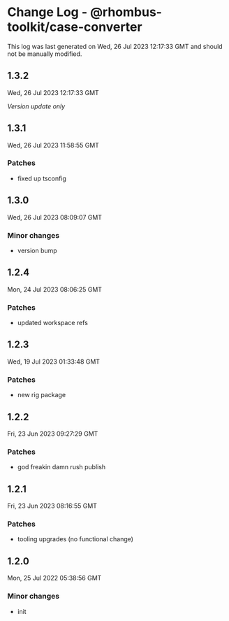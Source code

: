 # Change Log - @rhombus-toolkit/case-converter

This log was last generated on Wed, 26 Jul 2023 12:17:33 GMT and should not be manually modified.

## 1.3.2
Wed, 26 Jul 2023 12:17:33 GMT

_Version update only_

## 1.3.1
Wed, 26 Jul 2023 11:58:55 GMT

### Patches

- fixed up tsconfig

## 1.3.0
Wed, 26 Jul 2023 08:09:07 GMT

### Minor changes

- version bump

## 1.2.4
Mon, 24 Jul 2023 08:06:25 GMT

### Patches

- updated workspace refs

## 1.2.3
Wed, 19 Jul 2023 01:33:48 GMT

### Patches

- new rig package

## 1.2.2
Fri, 23 Jun 2023 09:27:29 GMT

### Patches

- god freakin damn rush publish

## 1.2.1
Fri, 23 Jun 2023 08:16:55 GMT

### Patches

- tooling upgrades (no functional change)

## 1.2.0
Mon, 25 Jul 2022 05:38:56 GMT

### Minor changes

- init


